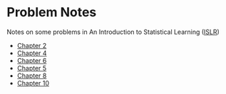 # Problem Notes

Notes on some problems in An Introduction to Statistical Learning
([ISLR](http://www-bcf.usc.edu/~gareth/ISL/))

* [Chapter 2](ch2)
* [Chapter 4](ch4)
* [Chapter 6](ch6)
* [Chapter 5](ch5)
* [Chapter 8](ch8)
* [Chapter 10](ch10)
